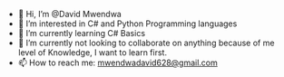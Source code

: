 - 👋 Hi, I’m @David Mwendwa
- 👀 I’m interested in C# and Python Programming languages
- 🌱 I’m currently learning C# Basics
- 💞️ I’m currently not looking to collaborate on anything because of me level of Knowledge, I want to learn first.
- 📫 How to reach me: mwendwadavid628@gmail.com

<!---
David-Mwendwa-dotcom/David-Mwendwa-dotcom is a ✨ special ✨ repository because its `README.md` (this file) appears on your GitHub profile.
You can click the Preview link to take a look at your changes.
--->
